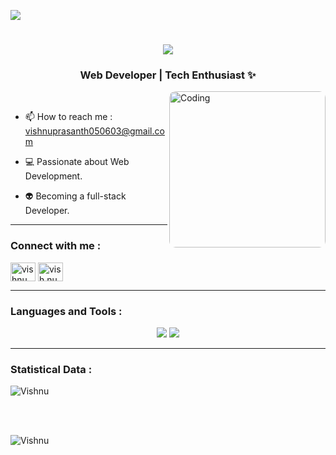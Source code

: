 [![](https://visitcount.itsvg.in/api?id=vishnu563&label=Profile%20Views&color=12&pretty=false)](https://visitcount.itsvg.in)

<h1 align="center">
    <img src="https://readme-typing-svg.herokuapp.com/?font=Righteous&size=35&center=true&vCenter=true&width=500&height=50&duration=7000&lines=Hey+👋,+I'm+Vishnuprasanth+!;" />
</h1>

<h3 align="center">Web Developer | Tech Enthusiast ✨</h3>
<img align="right" alt="Coding" width="250" style="border-radius:10px"  src="https://i.pinimg.com/originals/54/e3/7d/54e37d8074ebcde1d96c77d7b2a7f310.gif">
<br>

- 📫 How to reach me : vishnuprasanth050603@gmail.com

- 💻 Passionate about Web Development.

- 👽 Becoming a full-stack Developer.

---

  <h3 align="left">Connect with me :</h3>
  <p align="left">
    <a href="https://www.linkedin.com/in/vishnuprasanth563/"><img align="center"
        src="https://raw.githubusercontent.com/rahuldkjain/github-profile-readme-generator/master/src/images/icons/Social/linked-in-alt.svg"
        alt="vishnu" height="30" width="40" /></a>
    <a href="https://instagram.com/vish.nu_56" target="blank"><img align="center" src="https://raw.githubusercontent.com/rahuldkjain/github-profile-readme-generator/master/src/images/icons/Social/instagram.svg" alt="vish.nu_56" height="30" width="40" /></a>
  </p>


---

<h3 align="left">Languages and Tools :</h3>
<div align="center">
    <img src="https://skillicons.dev/icons?i=react,javascript,html,css,nodejs,mongodb" />
    <img src="https://skillicons.dev/icons?i=expressjs,tailwindcss,java,vscode,github,git,postman" /><br>
</div>

---

<h3>Statistical Data :</h3>
<p><img align="center"
    src="https://github-readme-stats.vercel.app/api/top-langs?username=vishnu563&show_icons=true&locale=en&bg_color=0d1117&text_color=ffffff&layout=compact"
    alt="Vishnu" 
    bg_color=#808080/></p>

<br>

<br>

<p><img align="center" src="https://github-readme-streak-stats.herokuapp.com/?user=vishnu563&theme=dark&background=0d1117&date_format=M%20j%5B%2C%20Y%5D" alt="Vishnu" /></p>
